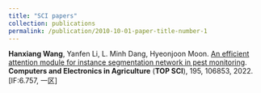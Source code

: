 ```yaml
---
title: "SCI papers"
collection: publications
permalink: /publication/2010-10-01-paper-title-number-1
---
```

**Hanxiang Wang**, Yanfen Li, L. Minh Dang, Hyeonjoon Moon. [An efficient attention module for instance segmentation network in pest monitoring](https://www.sciencedirect.com/science/article/pii/S0168169922001703). **Computers and Electronics in Agriculture** (**TOP SCI**), 195, 106853, 2022. [IF:6.757, 一区]

